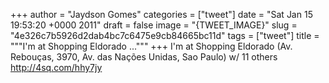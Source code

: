 
+++
author = "Jaydson Gomes"
categories = ["tweet"]
date = "Sat Jan 15 19:53:20 +0000 2011"
draft = false
image = "{TWEET_IMAGE}"
slug = "4e326c7b5926d2dab4bc7c6475e9cb84665bc11d"
tags = ["tweet"]
title = """I'm at Shopping Eldorado ..."""
+++
I'm at Shopping Eldorado (Av. Rebouças, 3970, Av. das Nações Unidas, Sao Paulo) w/ 11 others http://4sq.com/hhy7jy
